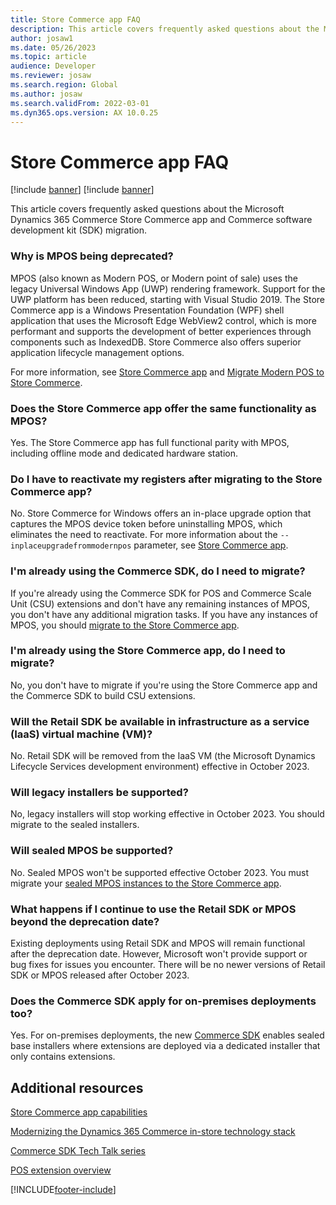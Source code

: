 ```yaml
---
title: Store Commerce app FAQ
description: This article covers frequently asked questions about the Microsoft Dynamics 365 Commerce Store Commerce app and Commerce SDK migration. 
author: josaw1
ms.date: 05/26/2023
ms.topic: article
audience: Developer
ms.reviewer: josaw
ms.search.region: Global
ms.author: josaw
ms.search.validFrom: 2022-03-01
ms.dyn365.ops.version: AX 10.0.25
---
```


# Store Commerce app FAQ

[!include [banner](../includes/banner.md)]
[!include [banner](../includes/preview-banner.md)]

This article covers frequently asked questions about the Microsoft Dynamics 365 Commerce Store Commerce app and Commerce software development kit (SDK) migration.

### Why is MPOS being deprecated?

MPOS (also known as Modern POS, or Modern point of sale) uses the legacy Universal Windows App (UWP) rendering framework. Support for the UWP platform has been reduced, starting with Visual Studio 2019. The Store Commerce app is a Windows Presentation Foundation (WPF) shell application that uses the Microsoft Edge WebView2 control, which is more performant and supports the development of better experiences through components such as IndexedDB. Store Commerce also offers superior application lifecycle management options. 

For more information, see [Store Commerce app](store-commerce.md) and [Migrate Modern POS to Store Commerce](pos-extension/migrate-mpos-store-commerce.md). 

### Does the Store Commerce app offer the same functionality as MPOS?

Yes. The Store Commerce app has full functional parity with MPOS, including offline mode and dedicated hardware station. 

### Do I have to reactivate my registers after migrating to the Store Commerce app? 

No. Store Commerce for Windows offers an in-place upgrade option that captures the MPOS device token before uninstalling MPOS, which eliminates the need to reactivate. For more information about the `--inplaceupgradefrommodernpos` parameter, see [Store Commerce app](store-commerce.md). 

### I'm already using the Commerce SDK, do I need to migrate?

If you're already using the Commerce SDK for POS and Commerce Scale Unit (CSU) extensions and don't have any remaining instances of MPOS, you don't have any additional migration tasks. If you have any instances of MPOS, you should [migrate to the Store Commerce app](pos-extension/migrate-mpos-store-commerce.md).

### I'm already using the Store Commerce app, do I need to migrate?

No, you don't have to migrate if you're using the Store Commerce app and the Commerce SDK to build CSU extensions.

### Will the Retail SDK be available in infrastructure as a service (IaaS) virtual machine (VM)? 

No. Retail SDK will be removed from the IaaS VM (the Microsoft Dynamics Lifecycle Services development environment) effective in October 2023.

### Will legacy installers be supported?

No, legacy installers will stop working effective in October 2023. You should migrate to the sealed installers. 

### Will sealed MPOS be supported?

No. Sealed MPOS won't be supported effective October 2023. You must migrate your [sealed MPOS instances to the Store Commerce app](pos-extension/migrate-mpos-store-commerce.md).

### What happens if I continue to use the Retail SDK or MPOS beyond the deprecation date?

Existing deployments using Retail SDK and MPOS will remain functional after the deprecation date. However, Microsoft won't provide support or bug fixes for issues you encounter. There will be no newer versions of Retail SDK or MPOS released after October 2023. 

### Does the Commerce SDK apply for on-premises deployments too?

Yes. For on-premises deployments, the new [Commerce SDK](retail-sdk/migrate-commerce-sdk.md) enables sealed base installers where extensions are deployed via a dedicated installer that only contains extensions.

## Additional resources

[Store Commerce app capabilities](../store-commerce-capabilities.md)

[Modernizing the Dynamics 365 Commerce in-store technology stack](https://www.microsoft.com/download/details.aspx?id=103896)

[Commerce SDK Tech Talk series](https://community.dynamics.com/365/dynamics-365-fasttrack/b/techtalks/posts/techtalk-series-commerce-extensions)

[POS extension overview](pos-extension/pos-extension-overview.md)


[!INCLUDE[footer-include](../../includes/footer-banner.md)]
